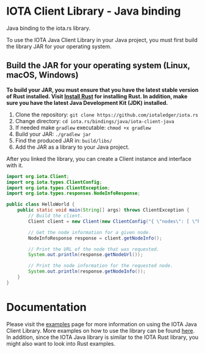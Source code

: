 # IOTA Client Library - Java binding

Java binding to the iota.rs library.

To use the IOTA Java Client Library in your Java project, you must first build the library JAR for your operating
system.

## Build the JAR for your operating system (Linux, macOS, Windows)

**To build your JAR, you must ensure that you have the latest stable version of Rust installed.
Visit [Install Rust](https://www.rust-lang.org/tools/install) for installing Rust.
In addition, make sure you have the latest Java Development Kit (JDK) installed.**

1. Clone the repository: `git clone https://github.com/iotaledger/iota.rs`
2. Change directory: `cd iota.rs/bindings/java/iota-client-java`
3. If needed make `gradlew` executable: `chmod +x gradlew`
4. Build your JAR: `./gradlew jar`
5. Find the produced JAR in: `build/libs/`
6. Add the JAR as a library to your Java project.

After you linked the library, you can create a Client instance and interface with it.

```java
import org.iota.Client;
import org.iota.types.ClientConfig;
import org.iota.types.ClientException;
import org.iota.types.responses.NodeInfoResponse;

public class HelloWorld {
    public static void main(String[] args) throws ClientException {
        // Build the client.
        Client client = new Client(new ClientConfig("{ \"nodes\": [ \"http://localhost:14265\" ], \"nodeSyncEnabled\": true }"));

        // Get the node information for a given node.
        NodeInfoResponse response = client.getNodeInfo();

        // Print the URL of the node that was requested.
        System.out.println(response.getNodeUrl());

        // Print the node information for the requested node.
        System.out.println(response.getNodeInfo());
    }
}
```

# Documentation

Please visit the [examples](../../../documentation/docs/libraries/java/getting_started.md) page for more information on using the IOTA Java Client Library.
More examples on how to use the library can be found [here](examples/ExampleProject/src). In addition, since the IOTA Java library is similar to the IOTA Rust library, you might also want to look
into Rust examples.